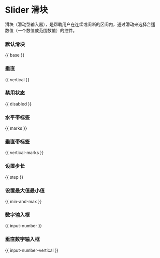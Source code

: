 # Slider 滑块

滑块（滑动型输入器），是帮助用户在连续或间断的区间内，通过滑动来选择合适数值（一个数值或范围数值）的控件。

### 默认滑块
 {{ base }}

### 垂直
 {{ vertical }}

### 禁用状态
 {{ disabled }}

### 水平带标签
 {{ marks }}

### 垂直带标签
 {{ vertical-marks }}

### 设置步长
 {{ step }}

### 设置最大值最小值
 {{ min-and-max }}

### 数字输入框
 {{ input-number }}

### 垂直数字输入框
 {{  input-number-vertical }}
